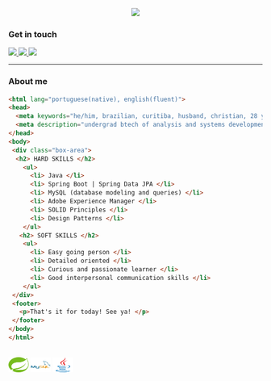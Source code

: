 <p align="center">
<img src="https://readme-typing-svg.herokuapp.com?font=monospace&color=1F6FEB&size=25&center=true&vCenter=true&lines=Hi+there,+I'm+Lucas!;Olá,+meu+nome+é+Lucas!">
</p>

### Get in touch

<div>
  <a href="mailto:lucasflores.tec@gmail.com">
    <img src="https://img.shields.io/badge/-Gmail-%23333?style=for-the-badge&logo=gmail&logoColor=white" target="_blank">
  </a>
  <a href="https://www.linkedin.com/in/lucasfrancisconiflores/" target="_blank">
    <img src="https://img.shields.io/badge/-LinkedIn-%230077B5?style=for-the-badge&logo=linkedin&logoColor=white" target="_blank">
  </a> 
  <a href="https://web.whatsapp.com/+5541996533594" target="_blank">
    <img src="https://img.shields.io/badge/WhatsApp-25D366?style=for-the-badge&logo=whatsapp&logoColor=white" target="_blank">
  </a> 
</div>

----

### About me

```html
<html lang="portuguese(native), english(fluent)">
<head>
  <meta keywords="he/him, brazilian, curitiba, husband, christian, 28 years old"/>
  <meta description="undergrad btech of analysis and systems development at PUCPR (3rd period)"/>
</head>
<body>
 <div class="box-area">
  <h2> HARD SKILLS </h2>
    <ul>
      <li> Java </li>
      <li> Spring Boot | Spring Data JPA </li>
      <li> MySQL (database modeling and queries) </li>
      <li> Adobe Experience Manager </li>
      <li> SOLID Principles </li>
      <li> Design Patterns </li>
    </ul>
   <h2> SOFT SKILLS </h2>
    <ul>
      <li> Easy going person </li>
      <li> Detailed oriented </li>
      <li> Curious and passionate learner </li>
      <li> Good interpersonal communication skills </li>
    </ul>
 </div>
 <footer>
   <p>That's it for today! See ya! </p>
 </footer>
</body>
</html>
```

<div style="display: inline_block"><br>
  <img align="center" alt="lucas-Spring" height="30" width="40" src="https://github.com/devicons/devicon/blob/master/icons/spring/spring-original.svg">
  <img align="center" alt="lucas-MySQL" height="30" width="40" src="https://github.com/devicons/devicon/blob/master/icons/mysql/mysql-original-wordmark.svg">
  <img align="center" alt="lucas-Java" height="30" width="40" src="https://github.com/devicons/devicon/blob/master/icons/java/java-original.svg">
</div>
